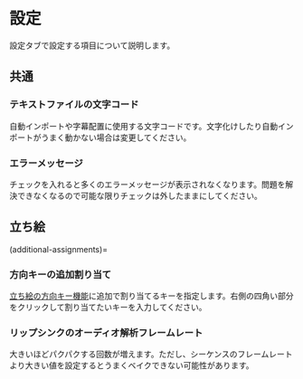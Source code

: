 # 設定
設定タブで設定する項目について説明します。
## 共通
### テキストファイルの文字コード
自動インポートや字幕配置に使用する文字コードです。文字化けしたり自動インポートがうまく動かない場合は変更してください。

### エラーメッセージ
チェックを入れると多くのエラーメッセージが表示されなくなります。問題を解決できなくなるので可能な限りチェックは外したままにしてください。

## 立ち絵
(additional-assignments)=
### 方向キーの追加割り当て
[立ち絵の方向キー機能](#actor-edit-arrow)に追加で割り当てるキーを指定します。右側の四角い部分をクリックして割り当てたいキーを入力してください。

### リップシンクのオーディオ解析フレームレート
大きいほどパクパクする回数が増えます。ただし、シーケンスのフレームレートより大きい値を設定するとうまくベイクできない可能性があります。